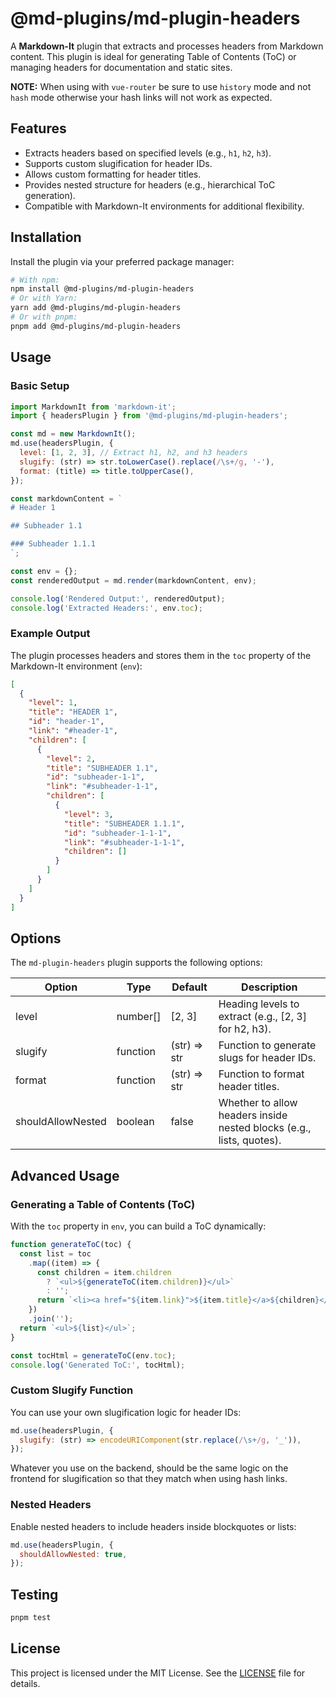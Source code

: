 # @md-plugins/md-plugin-headers

A **Markdown-It** plugin that extracts and processes headers from Markdown content. This plugin is ideal for generating Table of Contents (ToC) or managing headers for documentation and static sites.

**NOTE:** When using with `vue-router` be sure to use `history` mode and not `hash` mode otherwise your hash links will not work as expected.

## Features

- Extracts headers based on specified levels (e.g., `h1`, `h2`, `h3`).
- Supports custom slugification for header IDs.
- Allows custom formatting for header titles.
- Provides nested structure for headers (e.g., hierarchical ToC generation).
- Compatible with Markdown-It environments for additional flexibility.

## Installation

Install the plugin via your preferred package manager:

```bash
# With npm:
npm install @md-plugins/md-plugin-headers
# Or with Yarn:
yarn add @md-plugins/md-plugin-headers
# Or with pnpm:
pnpm add @md-plugins/md-plugin-headers
```

## Usage

### Basic Setup

```js
import MarkdownIt from 'markdown-it';
import { headersPlugin } from '@md-plugins/md-plugin-headers';

const md = new MarkdownIt();
md.use(headersPlugin, {
  level: [1, 2, 3], // Extract h1, h2, and h3 headers
  slugify: (str) => str.toLowerCase().replace(/\s+/g, '-'),
  format: (title) => title.toUpperCase(),
});

const markdownContent = `
# Header 1

## Subheader 1.1

### Subheader 1.1.1
`;

const env = {};
const renderedOutput = md.render(markdownContent, env);

console.log('Rendered Output:', renderedOutput);
console.log('Extracted Headers:', env.toc);
```

### Example Output

The plugin processes headers and stores them in the `toc` property of the Markdown-It environment (`env`):

```json
[
  {
    "level": 1,
    "title": "HEADER 1",
    "id": "header-1",
    "link": "#header-1",
    "children": [
      {
        "level": 2,
        "title": "SUBHEADER 1.1",
        "id": "subheader-1-1",
        "link": "#subheader-1-1",
        "children": [
          {
            "level": 3,
            "title": "SUBHEADER 1.1.1",
            "id": "subheader-1-1-1",
            "link": "#subheader-1-1-1",
            "children": []
          }
        ]
      }
    ]
  }
]
```

## Options

The `md-plugin-headers` plugin supports the following options:

| Option            | Type     | Default      | Description                                                          |
| ----------------- | -------- | ------------ | -------------------------------------------------------------------- |
| level             | number[] | [2, 3]       | Heading levels to extract (e.g., [2, 3] for h2, h3).                 |
| slugify           | function | (str) => str | Function to generate slugs for header IDs.                           |
| format            | function | (str) => str | Function to format header titles.                                    |
| shouldAllowNested | boolean  | false        | Whether to allow headers inside nested blocks (e.g., lists, quotes). |

## Advanced Usage

### Generating a Table of Contents (ToC)

With the `toc` property in `env`, you can build a ToC dynamically:

```js
function generateToC(toc) {
  const list = toc
    .map((item) => {
      const children = item.children
        ? `<ul>${generateToC(item.children)}</ul>`
        : '';
      return `<li><a href="${item.link}">${item.title}</a>${children}</li>`;
    })
    .join('');
  return `<ul>${list}</ul>`;
}

const tocHtml = generateToC(env.toc);
console.log('Generated ToC:', tocHtml);
```

### Custom Slugify Function

You can use your own slugification logic for header IDs:

```js
md.use(headersPlugin, {
  slugify: (str) => encodeURIComponent(str.replace(/\s+/g, '_')),
});
```

Whatever you use on the backend, should be the same logic on the frontend for slugification so that they match when using hash links.

### Nested Headers

Enable nested headers to include headers inside blockquotes or lists:

```js
md.use(headersPlugin, {
  shouldAllowNested: true,
});
```

## Testing

```bash
pnpm test
```

## License

This project is licensed under the MIT License. See the [LICENSE](LICENSE.md) file for details.
